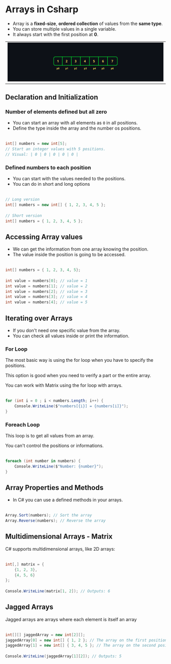 # Arrays in Csharp

- Array is a **fixed-size**, **ordered collection** of values from the **same type**.
- You can store multiple values in a single variable.
- It always start with the first position at **0**.

<table align="center"><tr><td align="center" width="9999">
    <img src="../images/Arrays/1.png">
</td></tr></table>

## Declaration and Initialization

### Number of elements defined but all zero

- You can start an array with all elements as `0` in all positions.
- Define the type inside the array and the number os positions.

```csharp

int[] numbers = new int[5];
// Start an integer values with 5 positions.
// Visual: | 0 | 0 | 0 | 0 | 0 |

```

### Defined numbers to each position

- You can start with the values needed to the positions.
- You can do in short and long options

```csharp

// Long version
int[] numbers = new int[] { 1, 2, 3, 4, 5 };

// Short version
int[] numbers = { 1, 2, 3, 4, 5 };

```

## Accessing Array values

- We can get the information from one array knowing the position.
- The value inside the position is going to be accessed.

```csharp

int[] numbers = { 1, 2, 3, 4, 5};

int value = numbers[0]; // value = 1
int value = numbers[1]; // value = 2
int value = numbers[2]; // value = 3
int value = numbers[3]; // value = 4
int value = numbers[4]; // value = 5

```

## Iterating over Arrays

- If you don't need one specific value from the array.
- You can check all values inside or print the information.

### For Loop

The most basic way is using the for loop when you have to specify the positions.

This option is good when you need to verify a part or the entire array.

You can work with Matrix using the for loop with arrays.

```csharp

for (int i = 0 ; i < numbers.Length; i++) {
    Console.WriteLine($"numbers[{i}] = {numbers[i]}");
}

```

### Foreach Loop

This loop is to get all values from an array.

You can't control the positions or informations.

```csharp

foreach (int number in numbers) {
    Console.WriteLine($"Number: {number}");
}

```

## Array Properties and Methods

- In C# you can use a defined methods in your arrays.

```csharp

Array.Sort(numbers); // Sort the array
Array.Reverse(numbers); // Reverse the array

```

## Multidimensional Arrays - Matrix

C# supports multidimensional arrays, like 2D arrays:

```csharp

int[,] matrix = {
    {1, 2, 3},
    {4, 5, 6}
};

Console.WriteLine(matrix[1, 2]); // Outputs: 6


```

## Jagged Arrays

Jagged arrays are arrays where each element is itself an array

```csharp

int[][] jaggedArray = new int[2][];
jaggedArray[0] = new int[] { 1, 2 }; // The array on the first position
jaggedArray[1] = new int[] { 3, 4, 5 }; // The array on the second position

Console.WriteLine(jaggedArray[1][2]); // Outputs: 5

```

